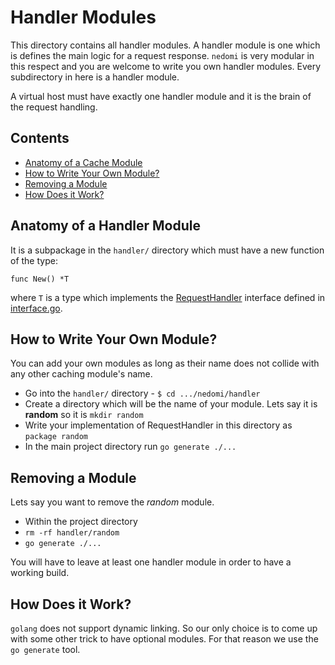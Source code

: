 # Handler Modules

This directory contains all handler modules. A handler module is one which is defines the main logic for a request response. `nedomi` is very modular in this respect and you are welcome to write you own handler modules. Every subdirectory in here is a handler module.

A virtual host must have exactly one handler module and it is the brain of the request handling.

## Contents

* [Anatomy of a Cache Module](#anatomy-of-a-handler-module)
* [How to Write Your Own Module?](#how-to-write-your-own-module)
* [Removing a Module](#removing-a-module)
* [How Does it Work?](#how-does-it-work)


## Anatomy of a Handler Module

It is a subpackage in the `handler/` directory which must have a new function of the type:

```
func New() *T
```

where `T` is a type which implements the [RequestHandler](https://godoc.org/github.com/ironsmile/nedomi/handler#RequestHandler) interface defined in [interface.go](interface.go).


## How to Write Your Own Module?

You can add your own modules as long as their name does not collide with any other caching module's name.

* Go into the `handler/` directory - `$ cd .../nedomi/handler`
* Create a directory which will be the name of your module. Lets say it is **random** so it is `mkdir random`
* Write your implementation of RequestHandler in this directory as `package random`
* In the main project directory run `go generate ./...`


## Removing a Module

Lets say you want to remove the *random* module.

* Within the project directory
* `rm -rf handler/random`
* `go generate ./...`

You will have to leave at least one handler module in order to have a working build.


## How Does it Work?

`golang` does not support dynamic linking. So our only choice is to come up with some other trick to have optional modules. For that reason we use the `go generate` tool.
